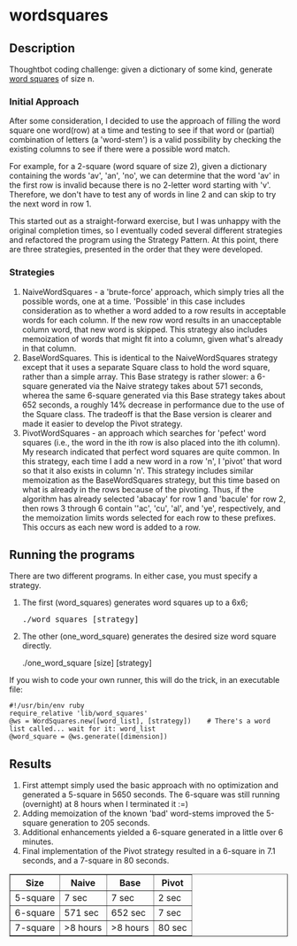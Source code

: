 # wordsquares

## Description
Thoughtbot coding challenge: given a dictionary of some kind, generate 
[word squares]( http://en.wikipedia.org/wiki/Word_square "Wikipedia word square") of size n.

### Initial Approach
After some consideration, I decided to use the approach of filling the word square one word(row) at a time and testing to see if that word or (partial) combination of letters (a 'word-stem') is a valid possibility by checking the existing columns to see if there were a possible word match.

For example, for a 2-square (word square of size 2), given a dictionary containing the words 'av', 'an', 'no', we can determine that the word 'av' in the first row is invalid because there is no 2-letter word starting with 'v'. Therefore, we don't have to test any of words in line 2 and can skip to try the next word in row 1.

This started out as a straight-forward exercise, but I was unhappy with the original completion times, so I eventually coded several different strategies and refactored the program using the Strategy Pattern. At this point, there are three strategies, presented in the order that they were developed.

### Strategies

1. NaiveWordSquares - a \'brute-force\' approach, which simply tries all the possible words, one at a time. 'Possible' in this case includes consideration as to whether a word added to a row results in acceptable words for each column. If the new row word results in an unacceptable column word, that new word is skipped. This strategy also includes memoization of words that might fit into a column, given what's already in that column.
1. BaseWordSquares. This is identical to the NaiveWordSquares strategy except that it uses a separate Square class to hold the word square, rather than a simple array. This Base strategy is rather slower: a 6-square generated via the Naive strategy takes about 571 seconds, wherea the same 6-square generated via this Base strategy takes about 652 seconds, a roughly 14% decrease in performance due to the use of the Square class. The tradeoff is that the Base version is clearer and made it easier to develop the Pivot strategy.
1. PivotWordSquares - an approach which searches for 'pefect' word squares (i.e., the word in the ith row is also placed into the ith column). My research indicated that perfect word squares are quite common. In this strategy, each time I add a new word in a row 'n', I 'pivot' that word so that it also exists in column 'n'. This strategy includes similar memoization as the BaseWordSquares strategy, but this time based on what is already in the rows because of the pivoting. Thus, if the algorithm has already selected 'abacay' for row 1 and 'bacule' for row 2, then rows 3 through 6 contain ''ac', 'cu', 'al', and 'ye', respectively, and the memoization limits words selected for each row to these prefixes. This occurs as each new word is added to a row.

## Running the programs
There are two different programs. In either case, you must specify a strategy.

1. The first (word\_squares) generates word squares up to a 6x6;<br/>

    <pre>./word_squares [strategy]</pre>
1. The other (one\_word\_square) generates the desired size word square directly.<br/>

    ./one\_word\_square [size] [strategy]

If you wish to code your own runner, this will do the trick, in an executable file:

    #!/usr/bin/env ruby
    require_relative 'lib/word_squares'
    @ws = WordSquares.new([word_list], [strategy])    # There's a word list called... wait for it: word_list
    @word_square = @ws.generate([dimension])

## Results
1. First attempt simply used the basic approach with no optimization and generated a 5-square in 5650 seconds. The 6-square was still running (overnight) at 8 hours when I terminated it :=)
1. Adding memoization of the known 'bad' word-stems improved the 5-square generation to 205 seconds.
1. Additional enhancements yielded a 6-square generated in a little over 6 minutes.
1. Final implementation of the Pivot strategy resulted in a 6-square in 7.1 seconds, and a 7-square in 80 seconds.

<table border="1">
<tr>
<th>Size</th><th>Naive</th><th>Base</th><th>Pivot</th>
</tr>
<tr>
<td>5-square</td><td>7 sec</td><td>7 sec</td><td>2 sec</td>
</tr>
<tr><td>6-square</td><td>571 sec</td><td>652 sec</td><td>7 sec</td></tr>
<tr>
<td>7-square</td><td>>8 hours</td><td>>8 hours</td><td>80 sec</td>
</tr>
</table>
